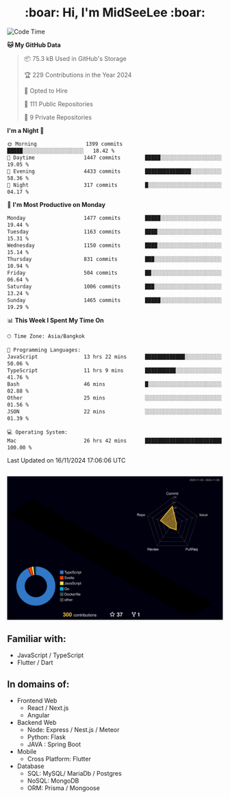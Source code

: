 <h1 align="center"> :boar: Hi, I'm MidSeeLee :boar:</h1>
 
<!--START_SECTION:waka-->
![Code Time](http://img.shields.io/badge/Code%20Time-2%2C194%20hrs%2053%20mins-blue)

**🐱 My GitHub Data** 

> 📦 75.3 kB Used in GitHub's Storage 
 > 
> 🏆 229 Contributions in the Year 2024
 > 
> 💼 Opted to Hire
 > 
> 📜 111 Public Repositories 
 > 
> 🔑 9 Private Repositories 
 > 
**I'm a Night 🦉** 

```text
🌞 Morning                1399 commits        █████░░░░░░░░░░░░░░░░░░░░   18.42 % 
🌆 Daytime                1447 commits        █████░░░░░░░░░░░░░░░░░░░░   19.05 % 
🌃 Evening                4433 commits        ███████████████░░░░░░░░░░   58.36 % 
🌙 Night                  317 commits         █░░░░░░░░░░░░░░░░░░░░░░░░   04.17 % 
```
📅 **I'm Most Productive on Monday** 

```text
Monday                   1477 commits        █████░░░░░░░░░░░░░░░░░░░░   19.44 % 
Tuesday                  1163 commits        ████░░░░░░░░░░░░░░░░░░░░░   15.31 % 
Wednesday                1150 commits        ████░░░░░░░░░░░░░░░░░░░░░   15.14 % 
Thursday                 831 commits         ███░░░░░░░░░░░░░░░░░░░░░░   10.94 % 
Friday                   504 commits         ██░░░░░░░░░░░░░░░░░░░░░░░   06.64 % 
Saturday                 1006 commits        ███░░░░░░░░░░░░░░░░░░░░░░   13.24 % 
Sunday                   1465 commits        █████░░░░░░░░░░░░░░░░░░░░   19.29 % 
```


📊 **This Week I Spent My Time On** 

```text
🕑︎ Time Zone: Asia/Bangkok

💬 Programming Languages: 
JavaScript               13 hrs 22 mins      █████████████░░░░░░░░░░░░   50.06 % 
TypeScript               11 hrs 9 mins       ██████████░░░░░░░░░░░░░░░   41.76 % 
Bash                     46 mins             █░░░░░░░░░░░░░░░░░░░░░░░░   02.88 % 
Other                    25 mins             ░░░░░░░░░░░░░░░░░░░░░░░░░   01.56 % 
JSON                     22 mins             ░░░░░░░░░░░░░░░░░░░░░░░░░   01.39 % 

💻 Operating System: 
Mac                      26 hrs 42 mins      █████████████████████████   100.00 % 
```


 Last Updated on 16/11/2024 17:06:06 UTC
<!--END_SECTION:waka-->

##

![](./profile-3d-contrib/profile-night-rainbow.svg)

## Familiar with:
- JavaScript / TypeScript
- Flutter / Dart

## In domains of:
- Frontend Web
  - React / Next.js
  - Angular
- Backend Web
  - Node: Express / Nest.js / Meteor
  - Python: Flask
  - JAVA : Spring Boot
- Mobile
  - Cross Platform: Flutter
- Database
  - SQL: MySQL/ MariaDb / Postgres
  - NoSQL: MongoDB
  - ORM: Prisma / Mongoose
